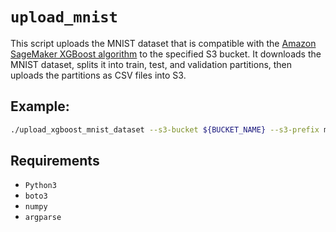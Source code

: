 # `upload_mnist`
This script uploads the MNIST dataset that is compatible with the [Amazon SageMaker XGBoost algorithm](https://docs.aws.amazon.com/sagemaker/latest/dg/xgboost.html) to the specified S3 bucket.
It downloads the MNIST dataset, splits it into train, test, and validation partitions, then uploads the partitions as CSV files into S3.

## Example:

```bash
./upload_xgboost_mnist_dataset --s3-bucket ${BUCKET_NAME} --s3-prefix mnist-data
```

## Requirements
* `Python3`
* `boto3`
* `numpy`
* `argparse`
